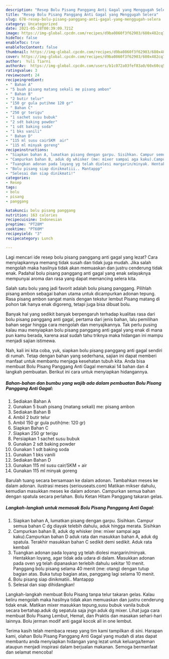 ```yaml
---
description: "Resep Bolu Pisang Panggang Anti Gagal yang Menggugah Selera"
title: "Resep Bolu Pisang Panggang Anti Gagal yang Menggugah Selera"
slug: 678-resep-bolu-pisang-panggang-anti-gagal-yang-menggugah-selera
category: Uncategorized
date: 2021-05-28T00:39:09.721Z
image: https://img-global.cpcdn.com/recipes/d9ba0860f3f62903/680x482cq70/bolu-pisang-panggang-anti-gagal-foto-resep-utama.jpg
hideToc: false
enableToc: true
enableTocContent: false
thumbnail: https://img-global.cpcdn.com/recipes/d9ba0860f3f62903/680x482cq70/bolu-pisang-panggang-anti-gagal-foto-resep-utama.jpg
cover: https://img-global.cpcdn.com/recipes/d9ba0860f3f62903/680x482cq70/bolu-pisang-panggang-anti-gagal-foto-resep-utama.jpg
author:  Yuli Tiarni
authorAv:  https://img-global.cpcdn.com/users/b1c072a03fef83a0/60x60cq50/avatar.jpg
ratingvalue: 3
reviewcount: 24
recipeingredient:
- " Bahan A"
- "5 buah pisang matang sekali me pisang ambon"
- " Bahan B"
- "2 butir telur"
- "150 gr gula putihme 120 gr"
- " Bahan C"
- "250 gr terigu"
- "1 sachet susu bubuk"
- "2 sdt baking powder"
- "1 sdt baking soda"
- "1 bks vanili"
- " Bahan D"
- "115 ml susu cairSKM  air"
- "115 ml minyak goreng"
recipeinstructions:
- "Siapkan bahan A, lumatkan pisang dengan garpu. Sisihkan. Campur semua bahan C dg diayak telebih dahulu, aduk hingga merata. Sisihkan"
- "Campurkan bahan B, aduk dg whisker (me: mixer sampai aga kaku).Campurkan bahan D aduk rata dan masukkan bahan A, aduk dg spatula. Terakhir masukkan bahan C sedikit demi sedikit. Aduk rata kembali"
- "Tuangkan adonan pada loyang yg telah diolesi margarin/minyak. Hentakkan loyang, agar tidak ada udara di dalam. Masukkan adonan pada oven yg telah dipanaskan terlebih dahulu sekitar 10 menit. Panggang bolu pisang selama 40 menit (me: otang) dengan tutup bagian atas. Buka tutup bagian atas, panggang lagi selama 10 menit."
- "Bolu pisang siap dinikmatiii.. Mantappp"
- "Selesai dan siap dinikmati!"
categories:
- Resep
tags:
- bolu
- pisang
- panggang

katakunci: bolu pisang panggang 
nutrition: 163 calories
recipecuisine: Indonesian
preptime: "PT28M"
cooktime: "PT60M"
recipeyield: "3"
recipecategory: Lunch

---
```



Lagi mencari ide resep bolu pisang panggang anti gagal yang lezat? Cara menyiapkannya memang tidak susah dan tidak juga mudah. Jika salah mengolah maka hasilnya tidak akan memuaskan dan justru cenderung tidak enak. Padahal bolu pisang panggang anti gagal yang enak selayaknya mempunyai aroma dan rasa yang dapat memancing selera kita.


Salah satu bolu yang jadi favorit adalah bolu pisang panggang. Pilihlah pisang ambon sebagai bahan utama untuk dicampurkan adonan tepung. Rasa pisang ambon sangat manis dengan tekstur lembut Pisang matang di pohon tak hanya enak digoreng, tetapi juga bisa dibuat bolu.

Banyak hal yang sedikit banyak berpengaruh terhadap kualitas rasa dari bolu pisang panggang anti gagal, pertama dari jenis bahan, lalu pemilihan bahan segar hingga cara mengolah dan menyajikannya. Tak perlu pusing kalau mau menyiapkan bolu pisang panggang anti gagal yang enak di mana pun kamu berada, karena asal sudah tahu triknya maka hidangan ini mampu menjadi sajian istimewa.


Nah, kali ini kita coba, yuk, siapkan bolu pisang panggang anti gagal sendiri di rumah. Tetap dengan bahan yang sederhana, sajian ini dapat memberi manfaat untuk membantu menjaga kesehatan tubuh kita. Anda bisa membuat Bolu Pisang Panggang Anti Gagal memakai 14 bahan dan 4 langkah pembuatan. Berikut ini cara untuk menyiapkan hidangannya.

<!--inarticleads1-->

##### Bahan-bahan dan bumbu yang wajib ada dalam pembuatan Bolu Pisang Panggang Anti Gagal:

1. Sediakan  Bahan A
1. Gunakan 5 buah pisang (matang sekali) me: pisang ambon
1. Sediakan  Bahan B
1. Ambil 2 butir telur
1. Ambil 150 gr gula putih(me: 120 gr)
1. Siapkan  Bahan C
1. Siapkan 250 gr terigu
1. Persiapkan 1 sachet susu bubuk
1. Gunakan 2 sdt baking powder
1. Gunakan 1 sdt baking soda
1. Gunakan 1 bks vanili
1. Sediakan  Bahan D
1. Gunakan 115 ml susu cair/SKM + air
1. Gunakan 115 ml minyak goreng


Barulah tuang secara bersamaan ke dalam adonan. Tambahkan meses ke dalam adonan. ilustrasi meses (seriouseats.com) Matikan mikser dahulu, kemudian masukkan meses ke dalam adonan. Campurkan semua bahan dengan spatula secara perlahan. Bolu Ketan Hitam Panggang takaran gelas. 

<!--inarticleads2-->

##### Langkah-langkah untuk memasak Bolu Pisang Panggang Anti Gagal:

1. Siapkan bahan A, lumatkan pisang dengan garpu. Sisihkan. Campur semua bahan C dg diayak telebih dahulu, aduk hingga merata. Sisihkan
1. Campurkan bahan B, aduk dg whisker (me: mixer sampai aga kaku).Campurkan bahan D aduk rata dan masukkan bahan A, aduk dg spatula. Terakhir masukkan bahan C sedikit demi sedikit. Aduk rata kembali
1. Tuangkan adonan pada loyang yg telah diolesi margarin/minyak. Hentakkan loyang, agar tidak ada udara di dalam. Masukkan adonan pada oven yg telah dipanaskan terlebih dahulu sekitar 10 menit. Panggang bolu pisang selama 40 menit (me: otang) dengan tutup bagian atas. Buka tutup bagian atas, panggang lagi selama 10 menit.
1. Bolu pisang siap dinikmatiii.. Mantappp
1. Selesai dan siap dihidangkan!

Langkah-langkah membuat Bolu Pisang tanpa telur takaran gelas. Kalau keliru mengolah maka hasilnya tidak akan memuaskan dan justru cenderung tidak enak. Matikan mixer masukkan tepung,susu bubuk vanila bubuk secara bertahap.aduk dg sepatula saja jngn aduk dg mixer. Lihat juga cara membuat Bolu Pisang Lembut, Hemat, dan Praktis dan masakan sehari-hari lainnya. Bolu jerman modif anti gagal kocok all in one lembut. 

Terima kasih telah membaca resep yang tim kami tampilkan di sini. Harapan kami, olahan Bolu Pisang Panggang Anti Gagal yang mudah di atas dapat membantu anda menyiapkan hidangan yang lezat untuk keluarga/teman ataupun menjadi inspirasi dalam berjualan makanan. Semoga bermanfaat dan selamat mencoba!
